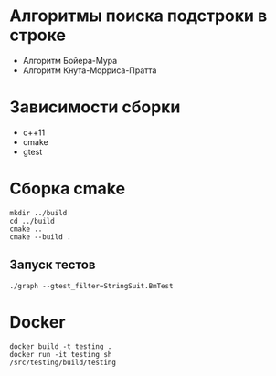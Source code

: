 # Алгоритмы поиска подстроки в строке

- Алгоритм Бойера-Мура
- Алгоритм Кнута-Морриса-Пратта

# Зависимости сборки

* c++11
* cmake
* gtest

# Сборка cmake

``` shell
mkdir ../build
cd ../build
cmake ..
cmake --build .
```

## Запуск тестов

```shell 
./graph --gtest_filter=StringSuit.BmTest
```

# Docker

```shell
docker build -t testing .
docker run -it testing sh
/src/testing/build/testing
```

